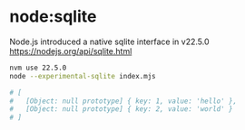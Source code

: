 # node:sqlite

Node.js introduced a native sqlite interface in v22.5.0 https://nodejs.org/api/sqlite.html

```sh
nvm use 22.5.0
node --experimental-sqlite index.mjs

# [
#   [Object: null prototype] { key: 1, value: 'hello' },
#   [Object: null prototype] { key: 2, value: 'world' }
# ]
```
